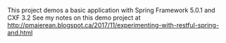 This project demos a basic application with Spring Framework 5.0.1 and CXF 3.2 
See my notes on this demo project at http://pmaierean.blogspot.ca/2017/11/experimenting-with-restful-spring-and.html
